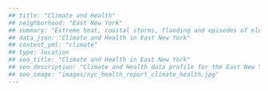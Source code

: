 ```yaml
---
## title: "Climate and Health"
## neighborhood: "East New York"
## summary: "Extreme heat, coastal storms, flooding and episodes of elevated ozone are climate-related hazards that may increase with climate change and have important public health impacts in New York City. Extreme weather can cause power outages, which also threaten public health. This report provides neighborhood indicators of climate-related hazards, vulnerability and health impacts."
## data_json: "Climate and Health in East New York"
## content_yml: "climate"
## type: location
## seo_title: "Climate and Health in East New York"
## seo_description: "Climate and Health data profile for the East New York neighborhood of NYC."
## seo_image: "images/nyc_health_report_climate_health.jpg"
---
```

